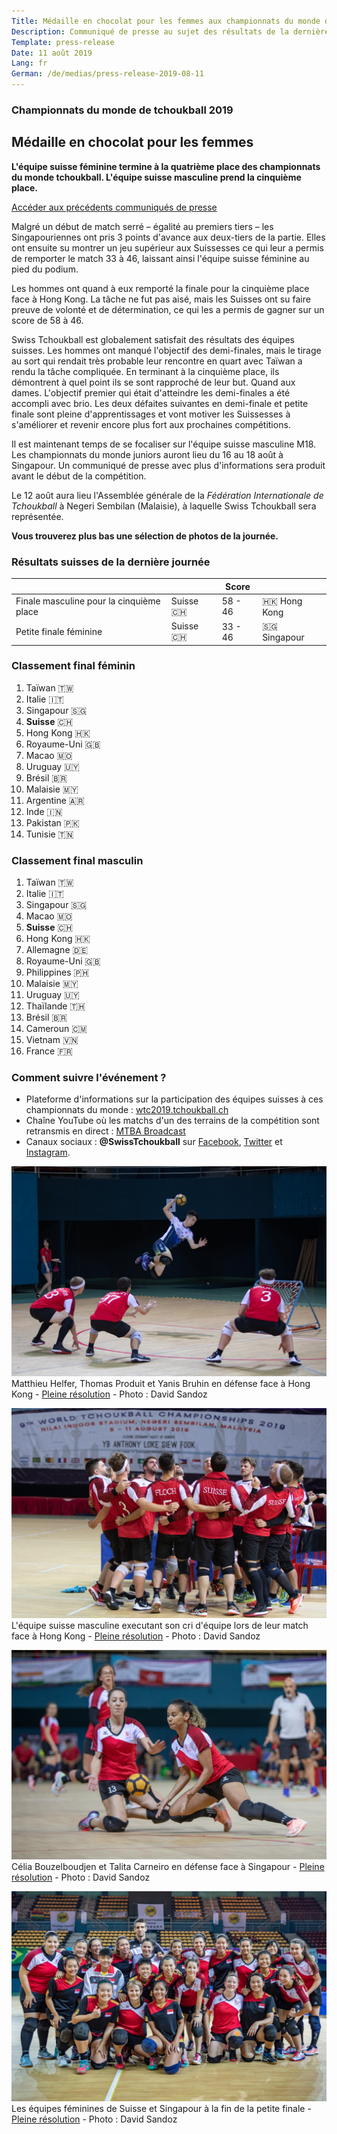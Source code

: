 ```yaml
---
Title: Médaille en chocolat pour les femmes aux championnats du monde de tchoukball
Description: Communiqué de presse au sujet des résultats de la dernière journée de compétition des équipes suisses aux championnats du monde de tchoukball FITB de 2019
Template: press-release
Date: 11 août 2019
Lang: fr
German: /de/medias/press-release-2019-08-11
---
```


### Championnats du monde de&nbsp;tchoukball&nbsp;2019
## Médaille en chocolat pour les femmes

**L'équipe suisse féminine termine à la quatrième place des championnats du monde tchoukball. L'équipe suisse masculine prend la cinquième place.**

[Accéder aux précédents communiqués de presse](/medias)

Malgré un début de match serré – égalité au premiers tiers – les Singapouriennes ont pris 3 points d'avance aux deux-tiers de la partie. Elles ont ensuite su montrer un jeu supérieur aux Suissesses ce qui leur a permis de remporter le match 33 à 46, laissant ainsi l'équipe suisse féminine au pied du podium.

Les hommes ont quand à eux remporté la finale pour la cinquième place face à Hong Kong. La tâche ne fut pas aisé, mais les Suisses ont su faire preuve de volonté et de détermination, ce qui les a permis de gagner sur un score de 58 à 46.

Swiss Tchoukball est globalement satisfait des résultats des équipes suisses. Les hommes ont manqué l'objectif des demi-finales, mais le tirage au sort qui rendait très probable leur rencontre en quart avec Taïwan a rendu la tâche compliquée. En terminant à la cinquième place, ils démontrent à quel point ils se sont rapproché de leur but. Quand aux dames. L'objectif premier qui était d'atteindre les demi-finales a été accompli avec brio. Les deux défaites suivantes en demi-finale et petite finale sont pleine d'apprentissages et vont motiver les Suissesses à s'améliorer et revenir encore plus fort aux prochaines compétitions.

Il est maintenant temps de se focaliser sur l'équipe suisse masculine M18. Les championnats du monde juniors auront lieu du 16 au 18 août à Singapour. Un communiqué de presse avec plus d'informations sera produit avant le début de la compétition.

Le 12 août aura lieu l'Assemblée générale de la *Fédération Internationale de Tchoukball* à Negeri Sembilan (Malaisie), à laquelle Swiss Tchoukball sera représentée.

**Vous trouverez plus bas une sélection de photos de la journée.**

### Résultats suisses de la dernière journée

|                  |                | Score |                |
|------------------|----------------|-------|----------------|
| Finale masculine pour la cinquième place | Suisse 🇨🇭 | 58 - 46 | 🇭🇰 Hong Kong |
| Petite finale féminine | Suisse 🇨🇭 | 33 - 46 | 🇸🇬 Singapour |

### Classement final féminin

1. Taïwan 🇹🇼
2. Italie 🇮🇹
3. Singapour 🇸🇬
4. **Suisse** 🇨🇭
5. Hong Kong 🇭🇰
6. Royaume-Uni 🇬🇧
7. Macao 🇲🇴
8. Uruguay 🇺🇾
9. Brésil 🇧🇷
10. Malaisie 🇲🇾
11. Argentine 🇦🇷
12. Inde 🇮🇳
13. Pakistan 🇵🇰
14. Tunisie 🇹🇳

### Classement final masculin

1. Taïwan 🇹🇼
2. Italie 🇮🇹
3. Singapour 🇸🇬
4. Macao 🇲🇴
5. **Suisse** 🇨🇭
6. Hong Kong 🇭🇰
7. Allemagne 🇩🇪
8. Royaume-Uni 🇬🇧
9. Philippines 🇵🇭
10. Malaisie 🇲🇾
11. Uruguay 🇺🇾
12. Thaïlande 🇹🇭
13. Brésil 🇧🇷
14. Cameroun 🇨🇲
15. Vietnam 🇻🇳
16. France 🇫🇷

### Comment suivre l'événement ?

- Plateforme d'informations sur la participation des équipes suisses à ces championnats du monde : [wtc2019.tchoukball.ch](https://wtc2019.tchoukball.ch)
- Chaîne YouTube où les matchs d'un des terrains de la compétition sont retransmis en direct : [MTBA Broadcast](https://www.youtube.com/channel/UCsnKiXWuCB1dlplcHyGSNsw)
- Canaux sociaux : **@SwissTchoukball** sur [Facebook](https://facebook.com/SwissTchoukball), [Twitter](https://twitter.com/SwissTchoukball) et [Instagram](https://instagram.com/SwissTchoukball).

![Matthieu Helfer, Thomas Produit et Yanis Bruhin en défense face à Hong Kong](/assets/images/photos/20190811_WTC_Men_5thPlaceFinal_SUI-HKG_DSandoz_3510_web.jpg)
Matthieu Helfer, Thomas Produit et Yanis Bruhin en défense face à Hong Kong - [Pleine résolution](https://files.tchoukball.ch/medias/2019/wtc2019/2019-08-11/20190811_WTC_Men_5thPlaceFinal_SUI-HKG_DSandoz_3510.jpg) - Photo : David Sandoz

![L'équipe suisse masculine executant son cri d'équipe lors de leur match face à Hong Kong](/assets/images/photos/20190811_WTC_Men_5thPlaceFinal_SUI-HKG_DSandoz_3605_web.jpg)
L'équipe suisse masculine executant son cri d'équipe lors de leur match face à Hong Kong - [Pleine résolution](https://files.tchoukball.ch/medias/2019/wtc2019/2019-08-11/20190811_WTC_Men_5thPlaceFinal_SUI-HKG_DSandoz_3605.jpg) - Photo : David Sandoz

![Célia Bouzelboudjen et Talita Carneiro en défense face à Singapour](/assets/images/photos/20190811_WTC_Women_3rdPlaceFinal_SUI-SIN_DSandoz_3741_web.jpg)
Célia Bouzelboudjen et Talita Carneiro en défense face à Singapour - [Pleine résolution](https://files.tchoukball.ch/medias/2019/wtc2019/2019-08-11/20190811_WTC_Women_3rdPlaceFinal_SUI-SIN_DSandoz_3741.jpg) - Photo : David Sandoz

![Les équipes féminines de Suisse et Singapour à la fin de la petite finale](/assets/images/photos/20190811_WTC_Women_3rdPlaceFinal_SUI-SIN_DSandoz_3859_web.jpg)
Les équipes féminines de Suisse et Singapour à la fin de la petite finale - [Pleine résolution](https://files.tchoukball.ch/medias/2019/wtc2019/2019-08-11/20190811_WTC_Women_3rdPlaceFinal_SUI-SIN_DSandoz_3859.jpg) - Photo : David Sandoz